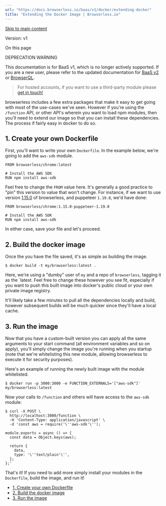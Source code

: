 ```yaml
---
url: "https://docs.browserless.io/baas/v1/docker/extending-docker"
title: "Extending the Docker Image | Browserless.io"
---
```


[Skip to main content](https://docs.browserless.io/baas/v1/docker/extending-docker#__docusaurus_skipToContent_fallback)

Version: v1

On this page

DEPRECATION WARNING

This documentation is for BaaS v1, which is no longer actively supported. If you are a new user, please refer to the updated documentation for [BaaS v2](https://docs.browserless.io/enterprise/docker/extending) or [BrowserQL](https://docs.browserless.io/browserql/start).

> For hosted accounts, if you want to use a third-party module please [get in touch!](https://www.browserless.io/contact)

browserless includes a few extra packages that make it easy to get going with most of the use-cases we've seen. However if you're using the `/function` API, or other API's wherein you want to load npm modules, then you'll need to extend our image so that you can install these dependencies. The process if fairly easy in docker to do so.

## 1\. Create your own Dockerfile [​](https://docs.browserless.io/baas/v1/docker/extending-docker\#1-create-your-own-dockerfile "Direct link to 1. Create your own Dockerfile")

First, you'll want to write your own `Dockerfile`. In the example below, we're going to add the `aws-sdk` module.

```codeBlockLines_p187
FROM browserless/chrome:latest

# Install the AWS SDK
RUN npm install aws-sdk

```

Feel free to change the `FROM` value here. It's generally a good practice to "pin" this version to value that won't change. For instance, if we want to use version [1.15.0](https://github.com/browserless/browserless/blob/v1/CHANGELOG.md#1150) of browserless, and puppeteer `1.19.0`, we'd have done:

```codeBlockLines_p187
FROM browserless/chrome:1.15.0-puppeteer-1.19.0

# Install the AWS SDK
RUN npm install aws-sdk

```

In either case, save your file and let's proceed.

## 2\. Build the docker image [​](https://docs.browserless.io/baas/v1/docker/extending-docker\#2-build-the-docker-image "Direct link to 2. Build the docker image")

Once the you have the file saved, it's as simple as building the image.

```codeBlockLines_p187
$ docker build -t my/browserless:latest .

```

Here, we're using a "dumby" user of `my` and a repo of `browserless`, tagging it as the \`latest. Feel free to change these however you see fit, especially if you want to push this built image into docker's public cloud or your own private image registry.

It'll likely take a few minutes to pull all the dependencies locally and build, however subsequent builds will be much quicker since they'll have a local cache.

## 3\. Run the image [​](https://docs.browserless.io/baas/v1/docker/extending-docker\#3-run-the-image "Direct link to 3. Run the image")

Now that you have a custom-built version you can apply all the same arguments to your start command (all environment variables and so on apply), you'll simply change the image you're running when you startup (note that we're whitelisting this new module, allowing browserless to execute it for security purposes).

Here's an example of running the newly built image with the module whitelisted.

```codeBlockLines_p187
$ docker run -p 3000:3000 -e FUNCTION_EXTERNALS='["aws-sdk"]' my/browserless:latest

```

Now your calls to `/function` and others will have access to the `aws-sdk` module:

```codeBlockLines_p187
$ curl -X POST \
  http://localhost:3000/function \
  -H 'Content-Type: application/javascript' \
  -d 'const aws = require('\''aws-sdk'\'');

module.exports = async () => {
  const data = Object.keys(aws);

  return {
    data,
    type: '\''text/plain'\'',
  };
};'

```

That's it! If you need to add more simply install your modules in the `Dockerfile`, build the image, and run it!

- [1\. Create your own Dockerfile](https://docs.browserless.io/baas/v1/docker/extending-docker#1-create-your-own-dockerfile)
- [2\. Build the docker image](https://docs.browserless.io/baas/v1/docker/extending-docker#2-build-the-docker-image)
- [3\. Run the image](https://docs.browserless.io/baas/v1/docker/extending-docker#3-run-the-image)